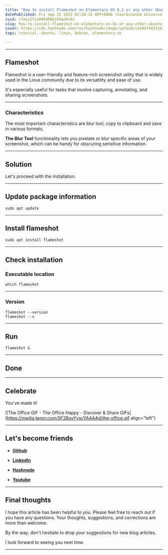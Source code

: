 ```yaml
---
title: "How to install Flameshot on Elementary OS 6.1 or any other Ubuntu-based Linux distribution via the terminal emulator?"
datePublished: Fri Sep 15 2023 02:20:15 GMT+0000 (Coordinated Universal Time)
cuid: clmjz2fvu000408mjb9ge9v6z
slug: how-to-install-flameshot-on-elementary-os-61-or-any-other-ubuntu-based-linux-distribution-via-the-terminal-emulator
cover: https://cdn.hashnode.com/res/hashnode/image/upload/v1694744333415/9cf48064-8ae4-4e58-a59d-372f65a2478a.png
tags: tutorial, ubuntu, linux, debian, elementary-os

---
```


---

## Flameshot

Flameshot is a user-friendly and feature-rich screenshot utility that is widely used in the Linux community due to its versatility and ease of use.

It's especially useful for tasks that involve capturing, annotating, and sharing screenshots.

---

### Characteristics

The most important characteristics are blur tool, copy to clipboard and save in various formats.

**The Blur Tool** functionality lets you pixelate or blur specific areas of your screenshot, which can be handy for obscuring sensitive information.

---

## Solution

Let's proceed with the installation.

---

## Update package information

```plaintext
sudo apt update
```

---

## Install flameshot

```plaintext
sudo apt install flameshot
```

---

## Check installation

### Executable location

```plaintext
which flameshot
```

---

### Version

```plaintext
flameshot --version
flameshot --v
```

---

## Run

```plaintext
flameshot &
```

---

## Done

---

## **Celebrate**

You've made it!

![The Office GIF - The Office Happy - Discover & Share GIFs](https://media.tenor.com/5F2BovYyscYAAAAd/the-office.gif align="left")

---

## **Let's become friends**

* [**Github**](https://github.com/alexcalaca)
    
* [**LinkedIn**](https://linkedin.com/in/alexandrecalacaofficial)
    
* [**Hashnode**](https://hashnode.com/onboard?next=/@alexandrecalaca)
    
* [**Youtube**](https://www.youtube.com/@alexandrecalacaofficial)
    

---

## **Final thoughts**

I hope this article has been helpful to you. Please feel free to reach out if you have any questions. Your thoughts, suggestions, and corrections are more than welcome.

By the way, don't hesitate to drop your suggestions for new blog articles.

I look forward to seeing you next time.

---
